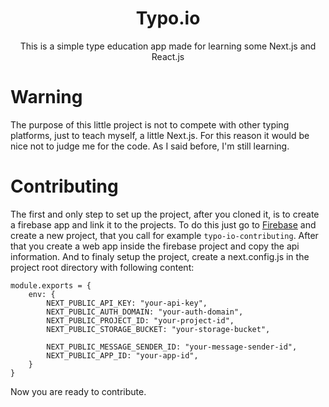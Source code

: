 <h1 align="center">Typo.io</h1>

<p align="center">This is a simple type education app made for learning some Next.js and React.js</p>

# Warning

The purpose of this little project is not to compete with other typing platforms, just to teach myself, a little Next.js. For this reason it would be nice not to judge me for the code. As I said before, I'm still learning.

# Contributing

The first and only step to set up the project, after you cloned it, is to create a firebase app and link it to the projects.
To do this just go to [Firebase](https://firebase.google.com) and create a new project, that you call for example ```typo-io-contributing```. After that you create a web app inside the firebase project and copy the api information. And to finaly setup the project, create a next.config.js in the project root directory with following content: 
```
module.exports = {
    env: {
        NEXT_PUBLIC_API_KEY: "your-api-key",
        NEXT_PUBLIC_AUTH_DOMAIN: "your-auth-domain",
        NEXT_PUBLIC_PROJECT_ID: "your-project-id",
        NEXT_PUBLIC_STORAGE_BUCKET: "your-storage-bucket",

        NEXT_PUBLIC_MESSAGE_SENDER_ID: "your-message-sender-id",
        NEXT_PUBLIC_APP_ID: "your-app-id",
    }
}
```
Now you are ready to contribute.
